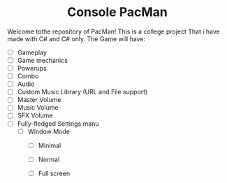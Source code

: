 <h1 align="center">Console PacMan</h1>

Welcome tothe repository of PacMan! This is a college project  That i have made with C# and C# only.
The Game will have:
 - [ ] Gameplay
  - [ ] Game mechanics
  - [ ] Powerups
  - [ ] Combo
 - [ ] Audio
  - [ ] Custom Music Library (URL and File support)
  - [ ] Master Volume
  - [ ] Music Volume
  - [ ] SFX Volume
 - [ ] Fully-fledged Settings manu
    - [ ] Window Mode
      - [ ] Minimal
      - [ ] Normal
      - [ ] Full screen
  
